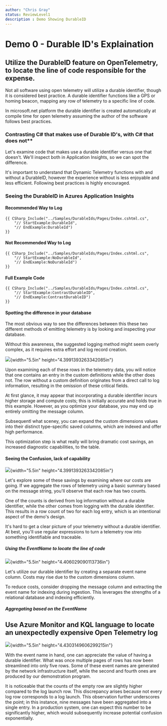 ```yaml
---
author: "Chris Gray"
status: ReviewLevel1
description : Demo Showing DurableID
---
```


# Demo 0 - Durable ID's Explaination

## Utilize the DurableID feature on OpenTelemetry, to locate the line of code responsible for the expense.

Not all software using open telemetry will utilize a durable identifier,
though it is considered best practice. A durable identifier functions
like a GPS or homing beacon, mapping any row of telemetry to a specific
line of code.

In microsoft.net platform the durable identifier is created
automatically at compile time for open telemetry assuming the author of
the software follows best practices.

### Contrasting C# that makes use of Durable ID's, with C# that does not\*\*

Let\'s examine code that makes use a durable identifier versus one that
doesn\'t. We'll inspect both in Application Insights, so we can spot the
difference.

It\'s important to understand that Dynamic Telemetry functions with and
without a DurableID, however the experience without is less enjoyable
and less efficient. Following best practices is highly encouraged.

### Seeing the DurableID in Azures Application Insights

#### Recommended Way to Log

``` cdocs_include
{{ CSharp_Include("../Samples/DurableIds/Pages/Index.cshtml.cs",
    "// StartExample:DurableId",
    "// EndExample:DurableId")
}}
```

#### Not Recommended Way to Log

``` cdocs_include
{{ CSharp_Include("../Samples/DurableIds/Pages/Index.cshtml.cs",
    "// StartExample:NoDurableId",
    "// EndExample:NoDurableId")
}}
```

#### Full Example Code

``` cdocs_include
{{ CSharp_Include("../Samples/DurableIds/Pages/Index.cshtml.cs",
    "// StartExample:ContrastDurableID",
    "// EndExample:ContrastDurableID")
}}
```

#### Spotting the difference in your database

The most obvious way to see the differences between this these two
different methods of emitting telemetry is by looking and inspecting
your database.

Without this awareness, the suggested logging method might seem overly
complex, as it requires extra effort and log record creation.

![](../orig_media/Demo.1.DurableID.Contrast.png){width="5.5in"
height="4.3991393263342085in"}

Upon examining each of these rows in the telemetry data, you will notice
that one contains an entry in the custom definitions while the other
does not. The row without a custom definition originates from a direct
call to log information, resulting in the omission of these critical
fields.

At first glance, it may appear that incorporating a durable identifier
incurs higher storage and compute costs; this is initially accurate and
holds true in this example. However, as you optimize your database, you
may end up entirely omitting the message column.

Subsequentl what sceney, you can expand the custom dimensions values
into their distinct type-specific saved columns, which are indexed and
offer high performance.

This optimization step is what really will bring dramatic cost savings,
an increased diagnostic capabilities, to the table.

#### Seeing the Confusion, lack of capability

![](../orig_media/Demo.1.DurableID.SummarizeContrast.png){width="5.5in"
height="4.3991393263342085in"}

Let\'s explore some of these savings by examining where our costs are
going. If we aggregate the rows of telemetry using a basic summary based
on the message string, you\'ll observe that each row has two counts.

One of the counts is derived from log information without a durable
identifier, while the other comes from logging with the durable
identifier. This results in a row count of two for each log entry, which
is an intentional aspect of the demo\'s design.

It\'s hard to get a clear picture of your telemetry without a durable
identifier. At best, you\'ll use regular expressions to turn a telemetry
row into something identifiable and traceable.

##### Using the EventName to locate the line of code

![](../orig_media/Demo.1.DurableID.ExtendEventName.png){width="5.5in"
height="4.406029090113736in"}

Let\'s utilize our durable identifier by creating a separate event name
column. Costs may rise due to the custom dimensions column.

To reduce costs, consider dropping the message column and extracting the
event name for indexing during ingestion. This leverages the strengths
of a relational database and indexing efficiently.

##### Aggregating based on the EventName

## Use Azure Monitor and KQL language to locate an unexpectedly expensive Open Telemetry log

![](../orig_media/Demo.1.DurableID.SummarizeContrast.png){width="5.5in"
height="4.4303149606299215in"}

With the event name in hand, one can appreciate the value of having a
durable identifier. What was once multiple pages of rows has now been
streamlined into only five rows. Some of these event names are generated
by the network infrastructure itself, while the second and fourth ones
are produced by our demonstration program.

It is noticeable that the counts of the empty row are slightly higher
compared to the log launch row. This discrepancy arises because not
every log row corresponds to a log launch. This observation further
underscores the point; in this instance, nine messages have been
aggregated into a single entry. In a production system, one can expect
this number to be significantly higher, which would subsequently
increase potential confusion exponentially.

